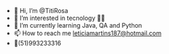 - 👋 Hi, I’m @TitiRosa
- 👀 I’m interested in tecnology 👨‍💻
- 🌱 I’m currently learning Java, QA and Python
- 📫 How to reach me leticiamartins187@hotmail.com
- 📱(51)993233316

<!---
TitiRosa/TitiRosa is a ✨ special ✨ repository because its `README.md` (this file) appears on your GitHub profile.
You can click the Preview link to take a look at your changes.
--->
